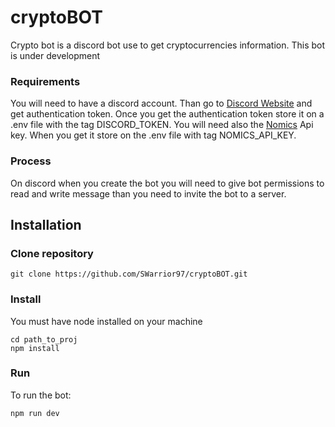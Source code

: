 # cryptoBOT

Crypto bot is a discord bot use to get cryptocurrencies information. This bot is under development


### Requirements
You will need to have a discord account. Than go to [Discord Website](https://discord.com/developers/applications)  and get authentication token.
Once you get the authentication token store it on a .env file with the tag DISCORD_TOKEN. You will need also the [Nomics](https://nomics.com) Api key.
When you get it store on the .env file with tag NOMICS_API_KEY.

### Process
On discord when you create the bot you will need to give bot permissions to read and write message than you need to invite the bot to a server.
## Installation
### Clone repository

```shell
git clone https://github.com/SWarrior97/cryptoBOT.git
```

### Install
You must have node installed on your machine

```shell
cd path_to_proj
npm install
```
### Run
To run the bot:
```shell
npm run dev
```